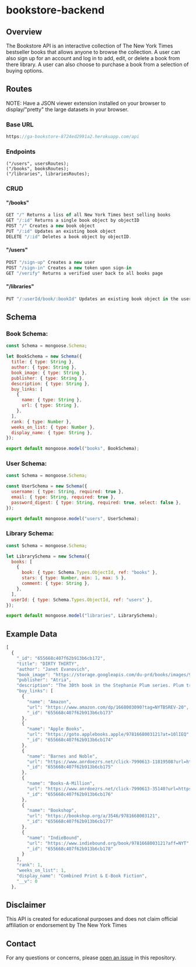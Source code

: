# bookstore-backend

## Overview

The Bookstore API is an interactive collection of The New York Times bestseller books that allows anyone to browse the collection. A user can also sign up for an account and log in to add, edit, or delete a book from there library. A user can also choose to purchase a book from a selection of buying options.

## Routes

NOTE: Have a JSON viewer extension installed on your browser to display/"pretty" the large datasets in your browser.

### Base URL

```javascript
https://ga-bookstore-8724ed2991a2.herokuapp.com/api

```

### Endpoints

```javasript
("/users", usersRoutes);
("/books", booksRoutes);
("/libraries", librariesRoutes);
```

### CRUD

#### "/books"

```javascript
GET "/" Returns a liss of all New York Times best selling books
GET "/:id" Returns a single book object by objectID
POST "/" Creates a new book object
PUT "/:id" Updates an existing book object
DELETE "/:id" Deletes a book object by objectID.
```

#### "/users"

```javascript
POST "/sign-up" Creates a new user
POST "/sign-in" Creates a new token upon sign-in
GET "/verify" Returns a verified user back to all books page
```

#### "/libraries"

```javascript
PUT "/:userId/book/:bookId" Updates an existing book object in the users library
```

## Schema

### Book Schema:

```javascript
const Schema = mongoose.Schema;

let BookSchema = new Schema({
  title: { type: String },
  author: { type: String },
  book_image: { type: String },
  publisher: { type: String },
  description: { type: String },
  buy_links: [
    {
      name: { type: String },
      url: { type: String },
    },
  ],
  rank: { type: Number },
  weeks_on_list: { type: Number },
  display_name: { type: String },
});

export default mongoose.model("books", BookSchema);
```

### User Schema:

```javascript
const Schema = mongoose.Schema;

const UserSchema = new Schema({
  username: { type: String, required: true },
  email: { type: String, required: true },
  password_digest: { type: String, required: true, select: false },
});

export default mongoose.model("users", UserSchema);
```

### Library Schema:

```javascript
const Schema = mongoose.Schema;

let LibrarySchema = new Schema({
  books: [
    {
      book: { type: Schema.Types.ObjectId, ref: "books" },
      stars: { type: Number, min: 1, max: 5 },
      comment: { type: String },
    },
  ],
  userId: { type: Schema.Types.ObjectId, ref: "users" },
});

export default mongoose.model("libraries", LibrarySchema);
```

## Example Data

```javascript
[
  {
    "_id": "655668c407f62b913b6cb172",
    "title": "DIRTY THIRTY",
    "author": "Janet Evanovich",
    "book_image": "https://storage.googleapis.com/du-prd/books/images/9781668003091.jpg",
    "publisher": "Atria",
    "description": "The 30th book in the Stephanie Plum series. Plum tracks a local jeweler’s former security guard and has an overnight stakeout with relatives.",
    "buy_links": [
      {
        "name": "Amazon",
        "url": "https://www.amazon.com/dp/1668003090?tag=NYTBSREV-20",
        "_id": "655668c407f62b913b6cb173"
      },
      {
        "name": "Apple Books",
        "url": "https://goto.applebooks.apple/9781668003121?at=10lIEQ",
        "_id": "655668c407f62b913b6cb174"
      },
      {
        "name": "Barnes and Noble",
        "url": "https://www.anrdoezrs.net/click-7990613-11819508?url=https%3A%2F%2Fwww.barnesandnoble.com%2Fw%2F%3Fean%3D9781668003121",
        "_id": "655668c407f62b913b6cb175"
      },
      {
        "name": "Books-A-Million",
        "url": "https://www.anrdoezrs.net/click-7990613-35140?url=https%3A%2F%2Fwww.booksamillion.com%2Fp%2FDIRTY%2BTHIRTY%2FJanet%2BEvanovich%2F9781668003121",
        "_id": "655668c407f62b913b6cb176"
      },
      {
        "name": "Bookshop",
        "url": "https://bookshop.org/a/3546/9781668003121",
        "_id": "655668c407f62b913b6cb177"
      },
      {
        "name": "IndieBound",
        "url": "https://www.indiebound.org/book/9781668003121?aff=NYT",
        "_id": "655668c407f62b913b6cb178"
      }
    ],
    "rank": 1,
    "weeks_on_list": 1,
    "display_name": "Combined Print & E-Book Fiction",
    "__v": 0
  },
```

## Disclaimer

This API is created for educational purposes and does not claim official affiliation or endorsement by The New York Times

## Contact

For any questions or concerns, please [open an issue](https://github.com/pondern/bookstore-backend/issues) in this repository.
